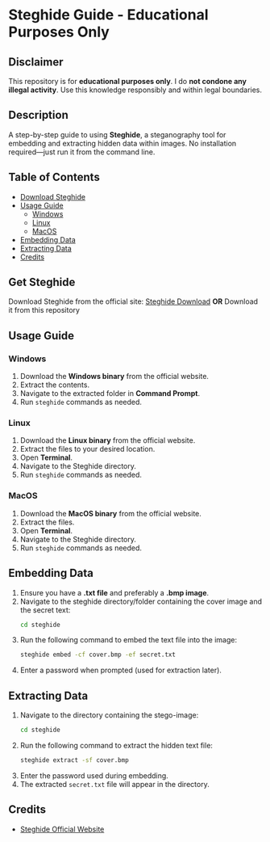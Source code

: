 # Steghide Guide - Educational Purposes Only

## Disclaimer
This repository is for **educational purposes only**. I do **not condone any illegal activity**. Use this knowledge responsibly and within legal boundaries.

## Description
A step-by-step guide to using **Steghide**, a steganography tool for embedding and extracting hidden data within images. No installation required—just run it from the command line.

## Table of Contents
- [Download Steghide](#download-steghide)
- [Usage Guide](#usage-guide)
  - [Windows](#windows)
  - [Linux](#linux)
  - [MacOS](#macos)
- [Embedding Data](#embedding-data)
- [Extracting Data](#extracting-data)
- [Credits](#credits)

## Get Steghide
Download Steghide from the official site: [Steghide Download](https://steghide.sourceforge.net/download.php)
**OR**
Download it from this repository

## Usage Guide
### Windows
1. Download the **Windows binary** from the official website.
2. Extract the contents.
3. Navigate to the extracted folder in **Command Prompt**.
4. Run `steghide` commands as needed.

### Linux
1. Download the **Linux binary** from the official website.
2. Extract the files to your desired location.
3. Open **Terminal**.
4. Navigate to the Steghide directory.
5. Run `steghide` commands as needed.

### MacOS
1. Download the **MacOS binary** from the official website.
2. Extract the files.
3. Open **Terminal**.
4. Navigate to the Steghide directory.
5. Run `steghide` commands as needed.

## Embedding Data
1. Ensure you have a **.txt file** and preferably a **.bmp image**.
2. Navigate to the steghide directory/folder containing the cover image and the secret text:
   ```sh
   cd steghide
   ```
3. Run the following command to embed the text file into the image:
   ```sh
   steghide embed -cf cover.bmp -ef secret.txt
   ```
4. Enter a password when prompted (used for extraction later).

## Extracting Data
1. Navigate to the directory containing the stego-image:
   ```sh
   cd steghide
   ```
2. Run the following command to extract the hidden text file:
   ```sh
   steghide extract -sf cover.bmp
   ```
3. Enter the password used during embedding.
4. The extracted `secret.txt` file will appear in the directory.

## Credits
- [Steghide Official Website](https://steghide.sourceforge.net/)
